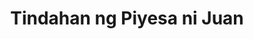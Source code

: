---
title: "Tindahan ng Piyesa ni Juan"
url: /marikina/tindahan-ng-piyesa-ni-juan/
shop: Fahrrad
---